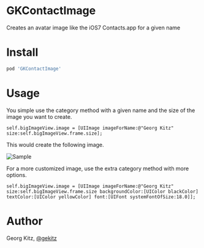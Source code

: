 GKContactImage
==============

Creates an avatar image like the iOS7 Contacts.app for a given name

Install
==============

```ruby
pod 'GKContactImage'
```

Usage
==============

You simple use the category method with a given name and the size of the image you want to create.

```objc
self.bigImageView.image = [UIImage imageForName:@"Georg Kitz" size:self.bigImageView.frame.size];
```

This would create the following image.

![Sample](https://raw.githubusercontent.com/gekitz/GKContactImage/master/Files/screen.png) 

For a more customized image, use the extra category method with more options.

```objc
self.bigImageView.image = [UIImage imageForName:@"Georg Kitz" size:self.bigImageView.frame.size backgroundColor:[UIColor blackColor] textColor:[UIColor yellowColor] font:[UIFont systemFontOfSize:18.0]];
```


Author
=============

Georg Kitz, [@gekitz](http://twitter.com/gekitz)
